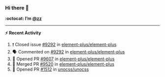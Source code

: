 ### Hi there 👋

**:octocat: I’m [@zz](https://github.com/holazz)**

---

**:zap: Recent Activity**

<!--START_SECTION:activity-->
1. ❗️ Closed issue [#9292](https://github.com/element-plus/element-plus/issues/9292) in [element-plus/element-plus](https://github.com/element-plus/element-plus)
2. 🗣 Commented on [#9292](https://github.com/element-plus/element-plus/issues/9292) in [element-plus/element-plus](https://github.com/element-plus/element-plus)
3. 💪 Opened PR [#9607](https://github.com/element-plus/element-plus/pull/9607) in [element-plus/element-plus](https://github.com/element-plus/element-plus)
4. 🎉 Merged PR [#9520](https://github.com/element-plus/element-plus/pull/9520) in [element-plus/element-plus](https://github.com/element-plus/element-plus)
5. 💪 Opened PR [#1512](https://github.com/unocss/unocss/pull/1512) in [unocss/unocss](https://github.com/unocss/unocss)
<!--END_SECTION:activity-->
